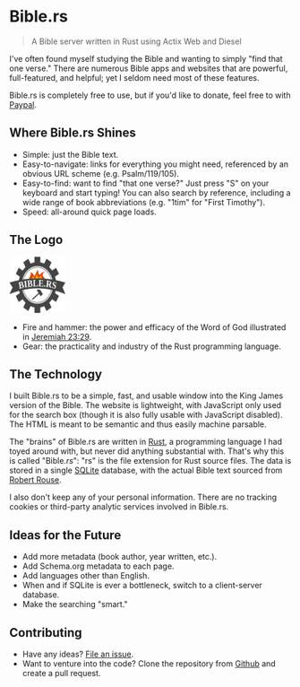 # Bible.rs

> A Bible server written in Rust using Actix Web and Diesel

I've often found myself studying the Bible and wanting to simply "find that
one verse." There are numerous Bible apps and websites that are powerful,
full-featured, and helpful; yet I seldom need most of these features.

Bible.rs is completely free to use, but if you'd like to donate, feel free to
with [Paypal](https://paypal.me/DSpeckhals).

## Where Bible.rs Shines
- Simple: just the Bible text.
- Easy-to-navigate: links for everything you might need, referenced by an
obvious URL scheme (e.g. Psalm/119/105).
- Easy-to-find: want to find "that one verse?" Just press "S" on your
keyboard and start typing! You can also search by reference, including
a wide range of book abbreviations (e.g. "1tim" for "First Timothy").
- Speed: all-around quick page loads.

## The Logo
<img src="https://raw.githubusercontent.com/DSpeckhals/bible.rs/master/web/dist/img/bible.rs.svg?sanitize=true" alt="Bible.rs logo" height="100" width="100">

- Fire and hammer: the power and efficacy of the Word of God illustrated in
[Jeremiah 23:29](https://bible.rs/Jeremiah/23#v29).
- Gear: the practicality and industry of the Rust programming language.

## The Technology
I built Bible.rs to be a simple, fast, and usable window into the King James
version of the Bible. The website is lightweight, with JavaScript only used
for the search box (though it is also fully usable with JavaScript disabled).
The HTML is meant to be semantic and thus easily machine parsable.

The "brains" of Bible.rs are written in [Rust]("https://www.rust-lang.org/en-US/"),
a programming language I had toyed around with, but never did anything
substantial with. That's why this is called "Bible.*rs*": "rs" is the file
extension for Rust source files. The data is stored in a single [SQLite](https://www.sqlite.org/index.html)
database, with the actual Bible text sourced from [Robert Rouse](https://github.com/robertrouse/KJV-bible-database-with-metadata-MetaV-).

I also don't keep any of your personal information. There are no tracking
cookies or third-party analytic services involved in Bible.rs.

## Ideas for the Future
- Add more metadata (book author, year written, etc.).
- Add Schema.org metadata to each page.
- Add languages other than English.
- When and if SQLite is ever a bottleneck, switch to a client-server database.
- Make the searching "smart."

## Contributing
- Have any ideas? [File an issue](https://github.com/DSpeckhals/bible.rs/issues/new).
- Want to venture into the code? Clone the repository from
[Github](https://github.com/DSpeckhals/bible.rs) and create a pull request.
